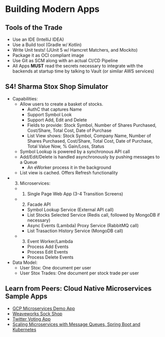 # Building Modern Apps

## Tools of the Trade
- Use an IDE (IntelliJ IDEA)
- Use a Build tool (Gradle w/ Kotlin)
- Write Unit tests! (JUnit 5 w/ Hamcret Matchers, and Mockito)
- Package it as OCI compliant image
- Use Git as SCM along with an actual CI/CD Pipeline
- All Apps **MUST** read the secrets necessary to integrate with the backends at startup time by talking to Vault (or similar AWS services)

## S4! Sharma Stox Shop Simulator
- Capabilities:
  + Allow users to create a basket of stocks. 
    - AuthC that captures Name
    - Support Symbol Look
    - Support Add, Edit and Delete
    - Fields to provide: Stock Symbol, Number of Shares Purchased, Cost/Share, Total Cost, Date of Purchase
    - List View shows: Stock Symbol, Company Name, Number of Shares Purchased, Cost/Share, Total Cost, Date of Purchase, Total Value Now, % Gain/Loss, Status
  + Symbol Lookup is powered by a synchronous API call
  + Add/Edit/Delete is handled asynchronously by pushing messages to a Queue
    - An eWorker process it in the background
  + List view is cached. Offers Refresh functionality
- 3. Microservices: 
  + 1. Single Page Web App (3-4 Transition Screens)
  + 2. Facade API
      - Symbol Lookup Service (External API call)
      - List Stocks Selected Service (Redis call, followed by MongoDB if necessary)
      - Async Events (Lambda) Proxy Service (RabbitMQ call)
      - List Trasaction History Service  (MongoDB call)
  + 3. Event Worker/Lambda
    - Process Add Events
    - Process Edit Events
    - Process Delete Events
- Data Model:
  + User Stox: One document per user
  + User Stox Trades: One document per stock trade per user

## Learn from Peers: Cloud Native Microservices Sample Apps
- [GCP Microservices Demo App](https://github.com/GoogleCloudPlatform/microservices-demo)
- [Weaveworks Sock Shop](https://microservices-demo.github.io/)
- [Twitter Voting App](https://github.com/dockersamples/example-voting-app)
- [Scaling Microservices with Message Queues, Spring Boot and Kubernetes](https://medium.com/hackernoon/scaling-microservices-with-message-queues-spring-boot-and-kubernetes-9ba4b0e48bdf)
